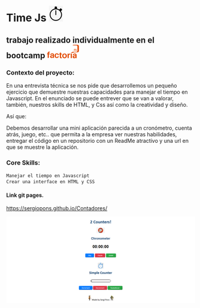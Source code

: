 # Time Js  ![](images/crono4.jpg)

## trabajo realizado individualmente en el bootcamp ![](images/factoriaF5r.png)

### Contexto del proyecto:

En una entrevista técnica se nos pide que desarrollemos un pequeño ejercicio que demuestre nuestras capacidades para manejar el tiempo en Javascript.
En el enunciado se puede entrever que se van a valorar, también, nuestros skills de HTML, y Css así como la creatividad y diseño.

Así que:

Debemos desarrollar una mini aplicación parecida a un cronómetro, cuenta atrás, juego, etc.. que permita a la empresa ver nuestras habilidades, entregar el código en un repositorio con un ReadMe atractivo y una url en que se muestre la aplicación.

### Core Skills:

    Manejar el tiempo en Javascript
    Crear una interface en HTML y CSS
    
#### Link git pages.
https://sergiopons.github.io/Contadores/



![](images/screenshotcountersv2.png)


 
